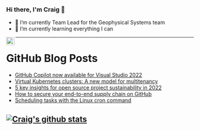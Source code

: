 ### Hi there, I'm Craig 👋

<!--
**CraigTeelFugro/CraigTeelFugro** is a ✨ _special_ ✨ repository because its `README.md` (this file) appears on your GitHub profile.

Here are some ideas to get you started:
-->

- 🔭 I’m currently Team Lead for the Geophysical Systems team
- 🌱 I’m currently learning everything I can

[<img align="left" alt="Craig Teel | LinkedIn" width="22px" src="https://cdn.jsdelivr.net/npm/simple-icons@v3/icons/linkedin.svg" />][linkedin]

---

# GitHub Blog Posts

<!-- BLOG-POST-LIST:START -->
- [GitHub Copilot now available for Visual Studio 2022](https://github.blog/2022-03-29-github-copilot-now-available-for-visual-studio-2022/)
- [Virtual Kubernetes clusters: A new model for multitenancy](https://opensource.com/article/22/3/virtual-kubernetes-clusters-new-model-multitenancy)
- [5 key insights for open source project sustainability in 2022](https://opensource.com/article/22/3/open-source-project-sustainability)
- [How to secure your end-to-end supply chain on GitHub](https://github.blog/2022-03-28-how-to-secure-your-end-to-end-supply-chain-on-github/)
- [Scheduling tasks with the Linux cron command](https://opensource.com/article/22/3/scheduling-tasks-linux-cron)
<!-- BLOG-POST-LIST:END -->

## [![Craig's github stats](https://github-readme-stats.vercel.app/api?username=craigteelfugro)](https://github.com/anuraghazra/github-readme-stats)


[linkedin]: https://linkedin.com/in/craig-teel-b8786771
